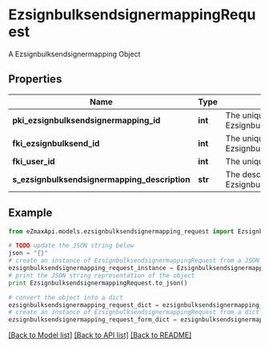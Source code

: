 # EzsignbulksendsignermappingRequest

A Ezsignbulksendsignermapping Object

## Properties

Name | Type | Description | Notes
------------ | ------------- | ------------- | -------------
**pki_ezsignbulksendsignermapping_id** | **int** | The unique ID of the Ezsignbulksendsignermapping | [optional] 
**fki_ezsignbulksend_id** | **int** | The unique ID of the Ezsignbulksend | 
**fki_user_id** | **int** | The unique ID of the User | [optional] 
**s_ezsignbulksendsignermapping_description** | **str** | The description of the Ezsignbulksendsignermapping | 

## Example

```python
from eZmaxApi.models.ezsignbulksendsignermapping_request import EzsignbulksendsignermappingRequest

# TODO update the JSON string below
json = "{}"
# create an instance of EzsignbulksendsignermappingRequest from a JSON string
ezsignbulksendsignermapping_request_instance = EzsignbulksendsignermappingRequest.from_json(json)
# print the JSON string representation of the object
print EzsignbulksendsignermappingRequest.to_json()

# convert the object into a dict
ezsignbulksendsignermapping_request_dict = ezsignbulksendsignermapping_request_instance.to_dict()
# create an instance of EzsignbulksendsignermappingRequest from a dict
ezsignbulksendsignermapping_request_form_dict = ezsignbulksendsignermapping_request.from_dict(ezsignbulksendsignermapping_request_dict)
```
[[Back to Model list]](../README.md#documentation-for-models) [[Back to API list]](../README.md#documentation-for-api-endpoints) [[Back to README]](../README.md)


